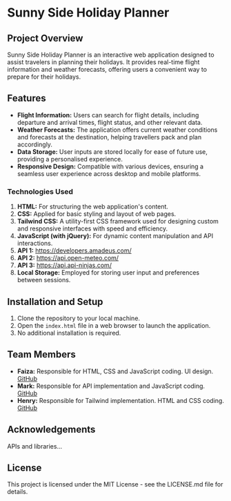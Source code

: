 # Sunny Side Holiday Planner

## Project Overview

Sunny Side Holiday Planner is an interactive web application designed to assist travelers in planning their holidays. It provides real-time flight information and weather forecasts, offering users a convenient way to prepare for their holidays.

## Features

- **Flight Information:** Users can search for flight details, including departure and arrival times, flight status, and other relevant data.
- **Weather Forecasts:** The application offers current weather conditions and forecasts at the destination, helping travellers pack and plan accordingly.
- **Data Storage:** User inputs are stored locally for ease of future use, providing a personalised experience.
- **Responsive Design:** Compatible with various devices, ensuring a seamless user experience across desktop and mobile platforms.

### Technologies Used
1. **HTML:** For structuring the web application's content.
2. **CSS:** Applied for basic styling and layout of web pages.
3. **Tailwind CSS:** A utility-first CSS framework used for designing custom and responsive interfaces with speed and efficiency.
4. **JavaScript (with jQuery):** For dynamic content manipulation and API interactions.
5. **API 1:** https://developers.amadeus.com/
6. **API 2:** https://api.open-meteo.com/
6. **API 3:** https://api.api-ninjas.com/
7. **Local Storage:** Employed for storing user input and preferences between sessions.

## Installation and Setup

1. Clone the repository to your local machine.
2. Open the `index.html` file in a web browser to launch the application.
3. No additional installation is required.

## Team Members

- **Faiza:** Responsible for HTML, CSS and JavaScript coding. UI design. [GitHub](https://github.com/Faiza1st)
- **Mark:** Responsible for API implementation and JavaScript coding. [GitHub](https://github.com/mlewis89)
- **Henry:** Responsible for Tailwind implementation. HTML and CSS coding. [GitHub](https://github.com/hr-virieux)

## Acknowledgements

APIs and libraries...

## License

This project is licensed under the MIT License - see the LICENSE.md file for details.
